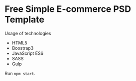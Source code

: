 # Free Simple E-commerce PSD Template

Usage of technologies
- HTML5
- Boostrap3
- JavaScript ES6
- SASS
- Gulp

Run `npm start`.